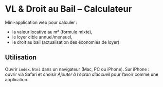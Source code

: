 # VL & Droit au Bail – Calculateur

Mini-application web pour calculer :
- la valeur locative au m² (formule mixte),
- le loyer cible annuel/mensuel,
- le droit au bail (actualisation des économies de loyer).

## Utilisation
Ouvrir `index.html` dans un navigateur (Mac, PC ou iPhone).
Sur iPhone : ouvrir via Safari et choisir *Ajouter à l’écran d’accueil* pour l’avoir comme une application.
